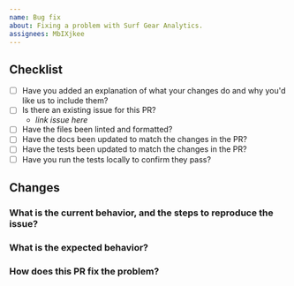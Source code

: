 ```yaml
---
name: Bug fix
about: Fixing a problem with Surf Gear Analytics.
assignees: MbIXjkee
---
```


<!--
    Thank you for contributing to our project!
    Provide a description of your changes below and a general summary in the title.
    Please look at the following checklist to ensure that your PR can be accepted quickly:
-->

## Checklist

- [ ] Have you added an explanation of what your changes do and why you'd like us to include them?
- [ ] Is there an existing issue for this PR?
  - _link issue here_
- [ ] Have the files been linted and formatted?
- [ ] Have the docs been updated to match the changes in the PR?
- [ ] Have the tests been updated to match the changes in the PR?
- [ ] Have you run the tests locally to confirm they pass?

## Changes

### What is the current behavior, and the steps to reproduce the issue?

### What is the expected behavior?

### How does this PR fix the problem?
